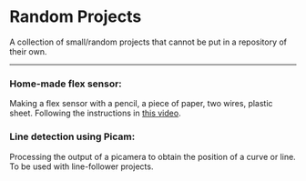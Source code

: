 # Random Projects

A collection of small/random projects that cannot be put in a repository of their own.
***

### Home-made flex sensor:
Making a flex sensor with a pencil, a piece of paper, two wires, plastic sheet.
Following the instructions in [this video](https://www.youtube.com/watch?v=SJNYbSpvlP8&t=2s).

### Line detection using Picam:
Processing the output of a picamera to obtain the position of a curve or line.
To be used with line-follower projects.